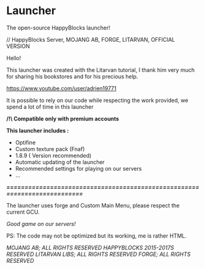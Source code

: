 # Launcher

The open-source HappyBlocks launcher!

// HappyBlocks Server, MOJANG AB, FORGE, LITARVAN, OFFICIAL VERSION

Hello!

This launcher was created with the Litarvan tutorial, I thank him very much for sharing his bookstores and for his precious help.

https://www.youtube.com/user/adrien19771

It is possible to rely on our code while respecting the work provided, we spend a lot of time in this launcher

**/!\ Compatible only with premium accounts**


**This launcher includes :**
- Optifine
- Custom texture pack (Fnaf)
- 1.8.9 ( Version recommended)
- Automatic updating of the launcher
- Recommended settings for playing on our servers
- ...

***==========================================================================***

The launcher uses forge and Custom Main Menu, please respect the current GCU.

*Good game on our servers!*

PS: The code may not be optimized but its working, me is rather HTML.

*MOJANG AB; ALL RIGHTS RESERVED
HAPPYBLOCKS 2015-2017S RESERVED
LITARVAN LIBS; ALL RIGHTS RESERVED
FORGE; ALL RIGHTS RESERVED*
